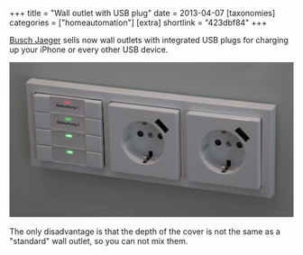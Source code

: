 +++
title = "Wall outlet with USB plug"
date = 2013-04-07
[taxonomies]
categories = ["homeautomation"]
[extra]
shortlink = "423dbf84"
+++

[Busch Jaeger](https://www.busch-jaeger.de) sells now wall outlets with integrated USB plugs for charging up your iPhone or every other USB device.

<!-- more -->

![Wall Plug](WallPlug.jpg)

The only disadvantage is that the depth of the cover is not the same as a "standard" wall outlet, so you can not mix them.
